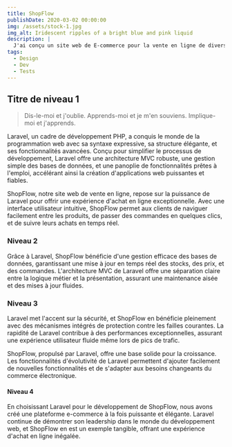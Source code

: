 ```yaml
---
title: ShopFlow
publishDate: 2020-03-02 00:00:00
img: /assets/stock-1.jpg
img_alt: Iridescent ripples of a bright blue and pink liquid
description: |
  J'ai conçu un site web de E-commerce pour la vente en ligne de divers articles. Suspense — soupçon — syntaxe !
tags:
  - Design
  - Dev
  - Tests
---
```


## Titre de niveau 1

> Dis-le-moi et j'oublie. Apprends-moi et je m'en souviens. Implique-moi et j'apprends.

Laravel, un cadre de développement PHP, a conquis le monde de la programmation web avec sa syntaxe expressive, sa structure élégante, et ses fonctionnalités avancées. Conçu pour simplifier le processus de développement, Laravel offre une architecture MVC robuste, une gestion simple des bases de données, et une panoplie de fonctionnalités prêtes à l'emploi, accélérant ainsi la création d'applications web puissantes et fiables.

ShopFlow, notre site web de vente en ligne, repose sur la puissance de Laravel pour offrir une expérience d'achat en ligne exceptionnelle. Avec une interface utilisateur intuitive, ShopFlow permet aux clients de naviguer facilement entre les produits, de passer des commandes en quelques clics, et de suivre leurs achats en temps réel.

### Niveau 2

Grâce à Laravel, ShopFlow bénéficie d'une gestion efficace des bases de données, garantissant une mise à jour en temps réel des stocks, des prix, et des commandes. L'architecture MVC de Laravel offre une séparation claire entre la logique métier et la présentation, assurant une maintenance aisée et des mises à jour fluides.

### Niveau 3

Laravel met l'accent sur la sécurité, et ShopFlow en bénéficie pleinement avec des mécanismes intégrés de protection contre les failles courantes. La rapidité de Laravel contribue à des performances exceptionnelles, assurant une expérience utilisateur fluide même lors de pics de trafic.

ShopFlow, propulsé par Laravel, offre une base solide pour la croissance. Les fonctionnalités d'évolutivité de Laravel permettent d'ajouter facilement de nouvelles fonctionnalités et de s'adapter aux besoins changeants du commerce électronique.

#### Niveau 4

En choisissant Laravel pour le développement de ShopFlow, nous avons créé une plateforme e-commerce à la fois puissante et élégante. Laravel continue de démontrer son leadership dans le monde du développement web, et ShopFlow en est un exemple tangible, offrant une expérience d'achat en ligne inégalée.
